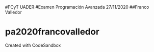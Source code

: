 #FCyT UADER
#Examen Programación Avanzada 27/11/2020
##Franco Valledor

# pa2020francovalledor
Created with CodeSandbox
